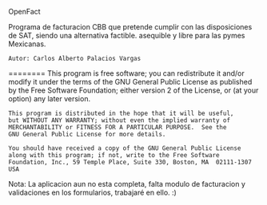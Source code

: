 OpenFact

Programa de facturacion CBB que pretende cumplir con las disposiciones de SAT,
siendo una alternativa factible. asequible y libre para las pymes Mexicanas.

    Autor: Carlos Alberto Palacios Vargas
========
    This program is free software; you can redistribute it and/or modify
    it under the terms of the GNU General Public License as published by
    the Free Software Foundation; either version 2 of the License, or
    (at your option) any later version.

    This program is distributed in the hope that it will be useful,
    but WITHOUT ANY WARRANTY; without even the implied warranty of
    MERCHANTABILITY or FITNESS FOR A PARTICULAR PURPOSE.  See the
    GNU General Public License for more details.

    You should have received a copy of the GNU General Public License
    along with this program; if not, write to the Free Software
    Foundation, Inc., 59 Temple Place, Suite 330, Boston, MA  02111-1307  USA
  


Nota: La aplicacion aun no esta completa, falta modulo de facturacion y validaciones en los formularios, trabajaré 
en ello. :)
